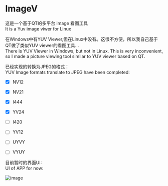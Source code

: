 # ImageV 
这是一个基于QT的多平台 image 看图工具   
It is a Yuv image viwer for Linux   

在Windows中有YUV Viewer,但在Linux中没有。这很不方便，所以我自己基于QT做了类似YUV viewer的看图工具...  
There is YUV Viewer in Windows, but not in Linux. This is very inconvenient, so I made a picture viewing tool similar to YUV viewer based on QT.  

已经实现的转换为JPEG的格式：  
YUV Image formats translate to JPEG have been completed:  

- [x] NV12
- [x] NV21
- [x] I444
- [x] YV24
- [ ] I420
- [ ] YV12
- [ ] UYVY
- [ ] VYUY


目前暂时的界面UI:      
UI of APP for now:  

![image](https://user-images.githubusercontent.com/32332407/127773287-e896e4d2-5edf-4462-95c7-256eae503b94.png)


